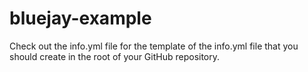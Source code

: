 # bluejay-example

Check out the info.yml file for the template of the info.yml file that you should create in the root of your GitHub repository.
